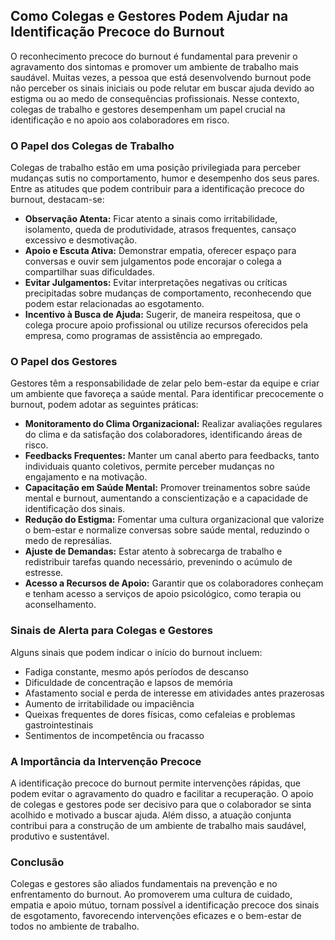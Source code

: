 
## Como Colegas e Gestores Podem Ajudar na Identificação Precoce do Burnout

O reconhecimento precoce do burnout é fundamental para prevenir o agravamento dos sintomas e promover um ambiente de trabalho mais saudável. Muitas vezes, a pessoa que está desenvolvendo burnout pode não perceber os sinais iniciais ou pode relutar em buscar ajuda devido ao estigma ou ao medo de consequências profissionais. Nesse contexto, colegas de trabalho e gestores desempenham um papel crucial na identificação e no apoio aos colaboradores em risco.

### O Papel dos Colegas de Trabalho

Colegas de trabalho estão em uma posição privilegiada para perceber mudanças sutis no comportamento, humor e desempenho dos seus pares. Entre as atitudes que podem contribuir para a identificação precoce do burnout, destacam-se:

- **Observação Atenta:** Ficar atento a sinais como irritabilidade, isolamento, queda de produtividade, atrasos frequentes, cansaço excessivo e desmotivação.
- **Apoio e Escuta Ativa:** Demonstrar empatia, oferecer espaço para conversas e ouvir sem julgamentos pode encorajar o colega a compartilhar suas dificuldades.
- **Evitar Julgamentos:** Evitar interpretações negativas ou críticas precipitadas sobre mudanças de comportamento, reconhecendo que podem estar relacionadas ao esgotamento.
- **Incentivo à Busca de Ajuda:** Sugerir, de maneira respeitosa, que o colega procure apoio profissional ou utilize recursos oferecidos pela empresa, como programas de assistência ao empregado.

### O Papel dos Gestores

Gestores têm a responsabilidade de zelar pelo bem-estar da equipe e criar um ambiente que favoreça a saúde mental. Para identificar precocemente o burnout, podem adotar as seguintes práticas:

- **Monitoramento do Clima Organizacional:** Realizar avaliações regulares do clima e da satisfação dos colaboradores, identificando áreas de risco.
- **Feedbacks Frequentes:** Manter um canal aberto para feedbacks, tanto individuais quanto coletivos, permite perceber mudanças no engajamento e na motivação.
- **Capacitação em Saúde Mental:** Promover treinamentos sobre saúde mental e burnout, aumentando a conscientização e a capacidade de identificação dos sinais.
- **Redução do Estigma:** Fomentar uma cultura organizacional que valorize o bem-estar e normalize conversas sobre saúde mental, reduzindo o medo de represálias.
- **Ajuste de Demandas:** Estar atento à sobrecarga de trabalho e redistribuir tarefas quando necessário, prevenindo o acúmulo de estresse.
- **Acesso a Recursos de Apoio:** Garantir que os colaboradores conheçam e tenham acesso a serviços de apoio psicológico, como terapia ou aconselhamento.

### Sinais de Alerta para Colegas e Gestores

Alguns sinais que podem indicar o início do burnout incluem:

- Fadiga constante, mesmo após períodos de descanso
- Dificuldade de concentração e lapsos de memória
- Afastamento social e perda de interesse em atividades antes prazerosas
- Aumento de irritabilidade ou impaciência
- Queixas frequentes de dores físicas, como cefaleias e problemas gastrointestinais
- Sentimentos de incompetência ou fracasso

### A Importância da Intervenção Precoce

A identificação precoce do burnout permite intervenções rápidas, que podem evitar o agravamento do quadro e facilitar a recuperação. O apoio de colegas e gestores pode ser decisivo para que o colaborador se sinta acolhido e motivado a buscar ajuda. Além disso, a atuação conjunta contribui para a construção de um ambiente de trabalho mais saudável, produtivo e sustentável.

### Conclusão

Colegas e gestores são aliados fundamentais na prevenção e no enfrentamento do burnout. Ao promoverem uma cultura de cuidado, empatia e apoio mútuo, tornam possível a identificação precoce dos sinais de esgotamento, favorecendo intervenções eficazes e o bem-estar de todos no ambiente de trabalho.
```
